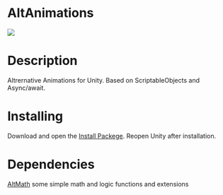 # AltAnimations
<a href="https://openupm.com/packages/com.alteracia.altanimations/"><img src="https://img.shields.io/npm/v/com.alteracia.altanimations?label=openupm&amp;registry_uri=https://package.openupm.com" /></a>  
# Description
Altrernative Animations for Unity. Based on ScriptableObjects and Async/await.
# Installing
Download and open the [Install Packege](https://package-installer.glitch.me/v1/installer/OpenUPM/com.alteracia.altanimations?registry=https%3A%2F%2Fpackage.openupm.com). Reopen Unity after installation.
# Dependencies
[AltMath](https://github.com/Alteracia/AltMath) some simple math and logic functions and extensions
